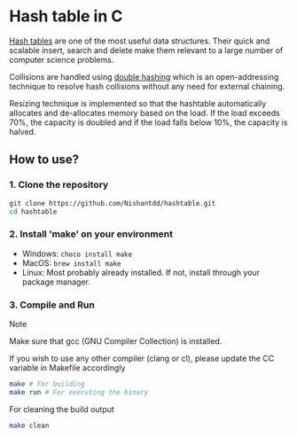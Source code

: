 # Hash table in C

[Hash tables](https://en.wikipedia.org/wiki/Hash_table) are one of the most useful data structures. Their quick and scalable insert, search and delete make them relevant to a large number of computer science problems.

Collisions are handled using [double hashing](https://en.wikipedia.org/wiki/Double_hashing) which is an open-addressing technique to resolve hash collisions without any need for external chaining.

Resizing technique is implemented so that the hashtable automatically allocates and de-allocates memory based on the load. If the load exceeds 70%, the capacity is doubled and if the load falls below 10%, the capacity is halved.

## How to use?
### 1. Clone the repository
```bash
git clone https://github.com/Nishantdd/hashtable.git
cd hashtable
```

### 2. Install 'make' on your environment
- Windows:
`choco install make`
- MacOS:
`brew install make`
- Linux:
Most probably already installed. If not, install through your package manager.

### 3. Compile and Run
> [!NOTE]  
> Make sure that gcc (GNU Compiler Collection) is installed.
> 
> If you wish to use any other compiler (clang or cl), please update the CC variable in Makefile accordingly

```bash
make # For building
make run # For executing the binary
```
For cleaning the build output
```bash
make clean
```